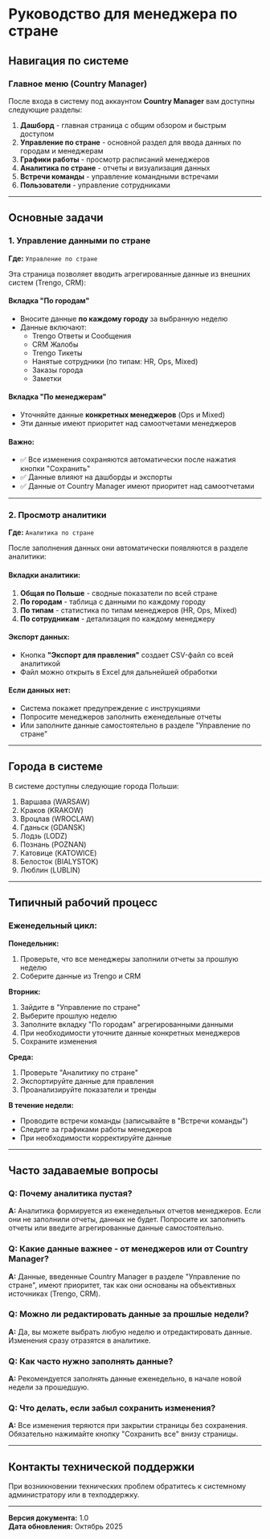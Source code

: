 # Руководство для менеджера по стране

## Навигация по системе

### Главное меню (Country Manager)

После входа в систему под аккаунтом **Country Manager** вам доступны следующие разделы:

1. **Дашборд** - главная страница с общим обзором и быстрым доступом
2. **Управление по стране** - основной раздел для ввода данных по городам и менеджерам
3. **Графики работы** - просмотр расписаний менеджеров
4. **Аналитика по стране** - отчеты и визуализация данных
5. **Встречи команды** - управление командными встречами
6. **Пользователи** - управление сотрудниками

---

## Основные задачи

### 1. Управление данными по стране

**Где:** `Управление по стране`

Эта страница позволяет вводить агрегированные данные из внешних систем (Trengo, CRM):

#### Вкладка "По городам"
- Вносите данные **по каждому городу** за выбранную неделю
- Данные включают:
  - Trengo Ответы и Сообщения
  - CRM Жалобы
  - Trengo Тикеты
  - Нанятые сотрудники (по типам: HR, Ops, Mixed)
  - Заказы города
  - Заметки

#### Вкладка "По менеджерам"
- Уточняйте данные **конкретных менеджеров** (Ops и Mixed)
- Эти данные имеют приоритет над самоотчетами менеджеров

#### Важно:
- ✅ Все изменения сохраняются автоматически после нажатия кнопки "Сохранить"
- ✅ Данные влияют на дашборды и экспорты
- ✅ Данные от Country Manager имеют приоритет над самоотчетами

---

### 2. Просмотр аналитики

**Где:** `Аналитика по стране`

После заполнения данных они автоматически появляются в разделе аналитики:

#### Вкладки аналитики:
1. **Общая по Польше** - сводные показатели по всей стране
2. **По городам** - таблица с данными по каждому городу
3. **По типам** - статистика по типам менеджеров (HR, Ops, Mixed)
4. **По сотрудникам** - детализация по каждому менеджеру

#### Экспорт данных:
- Кнопка **"Экспорт для правления"** создает CSV-файл со всей аналитикой
- Файл можно открыть в Excel для дальнейшей обработки

#### Если данных нет:
- Система покажет предупреждение с инструкциями
- Попросите менеджеров заполнить еженедельные отчеты
- Или заполните данные самостоятельно в разделе "Управление по стране"

---

## Города в системе

В системе доступны следующие города Польши:

1. Варшава (WARSAW)
2. Краков (KRAKOW)
3. Вроцлав (WROCLAW)
4. Гданьск (GDANSK)
5. Лодзь (LODZ)
6. Познань (POZNAN)
7. Катовице (KATOWICE)
8. Белосток (BIALYSTOK)
9. Люблин (LUBLIN)

---

## Типичный рабочий процесс

### Еженедельный цикл:

**Понедельник:**
1. Проверьте, что все менеджеры заполнили отчеты за прошлую неделю
2. Соберите данные из Trengo и CRM

**Вторник:**
1. Зайдите в "Управление по стране"
2. Выберите прошлую неделю
3. Заполните вкладку "По городам" агрегированными данными
4. При необходимости уточните данные конкретных менеджеров
5. Сохраните изменения

**Среда:**
1. Проверьте "Аналитику по стране"
2. Экспортируйте данные для правления
3. Проанализируйте показатели и тренды

**В течение недели:**
- Проводите встречи команды (записывайте в "Встречи команды")
- Следите за графиками работы менеджеров
- При необходимости корректируйте данные

---

## Часто задаваемые вопросы

### Q: Почему аналитика пустая?
**A:** Аналитика формируется из еженедельных отчетов менеджеров. Если они не заполнили отчеты, данных не будет. Попросите их заполнить отчеты или введите агрегированные данные самостоятельно.

### Q: Какие данные важнее - от менеджеров или от Country Manager?
**A:** Данные, введенные Country Manager в разделе "Управление по стране", имеют приоритет, так как они основаны на объективных источниках (Trengo, CRM).

### Q: Можно ли редактировать данные за прошлые недели?
**A:** Да, вы можете выбрать любую неделю и отредактировать данные. Изменения сразу отразятся в аналитике.

### Q: Как часто нужно заполнять данные?
**A:** Рекомендуется заполнять данные еженедельно, в начале новой недели за прошедшую.

### Q: Что делать, если забыл сохранить изменения?
**A:** Все изменения теряются при закрытии страницы без сохранения. Обязательно нажимайте кнопку "Сохранить все" внизу страницы.

---

## Контакты технической поддержки

При возникновении технических проблем обратитесь к системному администратору или в техподдержку.

---

**Версия документа:** 1.0  
**Дата обновления:** Октябрь 2025

